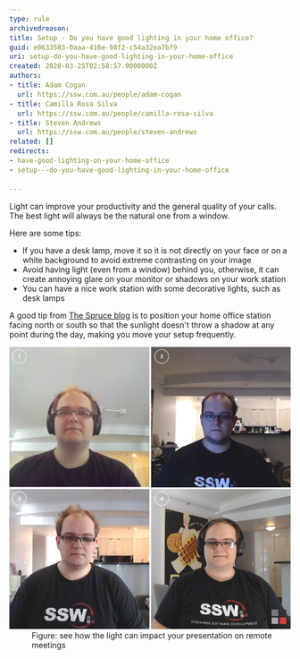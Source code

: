```yaml
---
type: rule
archivedreason: 
title: Setup - Do you have good lighting in your home office?
guid: e0633583-0aaa-416e-98f2-c54a32ea7bf9
uri: setup-do-you-have-good-lighting-in-your-home-office
created: 2020-03-25T02:58:57.0000000Z
authors:
- title: Adam Cogan
  url: https://ssw.com.au/people/adam-cogan
- title: Camilla Rosa Silva
  url: https://ssw.com.au/people/camilla-rosa-silva
- title: Steven Andrews
  url: https://ssw.com.au/people/steven-andrews
related: []
redirects:
- have-good-lighting-on-your-home-office
- setup---do-you-have-good-lighting-in-your-home-office

---
```


Light can improve your productivity and the general quality of your calls. The best light will always be the natural one from a window.

Here are some tips:

* If you have a desk lamp, move it so it is not directly on your face or on a white background to avoid extreme contrasting on your image
* Avoid having light (even from a window) behind you, otherwise, it can create annoying glare on your monitor or shadows on your work station
* You can have a nice work station with some decorative lights, such as desk lamps


<!--endintro-->

A good tip from     [The Spruce blog](https://www.thespruce.com/tips-for-better-home-office-lighting-1812436) is to position your home office station facing north or south so that the sunlight doesn't throw a shadow at any point during the day, making you move your setup frequently.
<dl class="image"><dt><img src="lightning-impacts.png" alt="lightning-impacts.png"></dt><dd>Figure: see how the light can impact your presentation on remote meetings<br></dd></dl>
